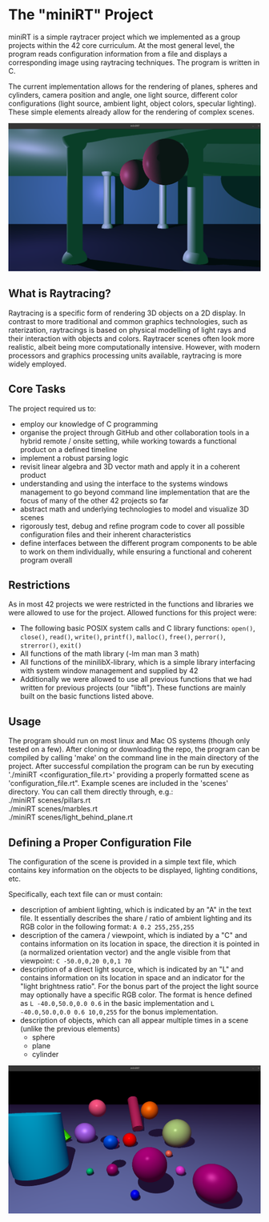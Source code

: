 # The "miniRT" Project
miniRT is a simple raytracer project which we implemented as a group projects within the 42 core curriculum. At the most general level, the program reads configuration information from a file and displays a corresponding image using raytracing techniques. The program is written in C.

The current implementation allows for the rendering of planes, spheres and cylinders, camera position and angle, one light source, different color configurations (light source, ambient light, object colors, specular lighting). These simple elements already allow for the rendering of complex scenes.

![Preview](rendered_previews/pillars.rt.png)

## What is Raytracing?
Raytracing is a specific form of rendering 3D objects on a 2D display. In contrast to more traditional and common graphics technologies, such as raterization, raytracings is based on physical modelling of light rays and their interaction with objects and colors. Raytracer scenes often look more realistic, albeit being more computationally intensive. However, with modern processors and graphics processing units available, raytracing is more widely employed.

## Core Tasks
The project required us to:
- employ our knowledge of C programming
- organise the project through GitHub and other collaboration tools in a hybrid remote / onsite setting, while working towards a functional product on a defined timeline
- implement a robust parsing logic
- revisit linear algebra and 3D vector math and apply it in a coherent product 
- understanding and using the interface to the systems windows management to go beyond command line implementation that are the focus of many of the other 42 projects so far
- abstract math and underlying technologies to model and visualize 3D scenes
- rigorously test, debug and refine program code to cover all possible configuration files and their inherent characteristics
- define interfaces between the different program components to be able to work on them individually, while ensuring a functional and coherent program overall

## Restrictions
As in most 42 projects we were restricted in the functions and libraries we were allowed to use for the project. Allowed functions for this project were:

- The following basic POSIX system calls and C library functions: `open()`, `close()`, `read()`, `write()`, `printf()`, `malloc()`, `free()`, `perror()`, `strerror()`, `exit()`
- All functions of the math library (-lm man man 3 math)
- All functions of the minilibX-library, which is a simple library interfacing with system window management and supplied by 42
- Additionally we were allowed to use all previous functions that we had written for previous projects (our "libft"). These functions are mainly built on the basic functions listed above.

## Usage
The program should run on most linux and Mac OS systems (though only tested on a few).
After cloning or downloading the repo, the program can be compiled by calling 'make' on the command line in the main directory of the project.
After successful compilation the program can be run by executing './miniRT <configuration_file.rt>' providing a properly formatted scene as 'configuration_file.rt".
Example scenes are included in the 'scenes' directory. You can call them directly through, e.g.:<br>
./miniRT scenes/pillars.rt<br>
./miniRT scenes/marbles.rt<br>
./miniRT scenes/light_behind_plane.rt

## Defining a Proper Configuration File
The configuration of the scene is provided in a simple text file, which contains key information on the objects to be displayed, lighting conditions, etc.

Specifically, each text file can or must contain:
- description of ambient lighting, which is indicated by an "A" in the text file. It essentially describes the share / ratio of ambient lighting and its RGB color in the following format: `A 0.2 255,255,255`
- description of the camera / viewpoint, which is indiated by a "C" and contains information on its location in space, the direction it is pointed in (a normalized orientation vector) and the angle visible from that viewpoint: `C -50.0,0,20 0,0,1 70`
- description of a direct light source, which is indicated by an "L" and contains information on its location in space and an indicator for the "light brightness ratio". For the bonus part of the project the light source may optionally have a specific RGB color. The format is hence defined as `L -40.0,50.0,0.0 0.6` in the basic implementation and `L -40.0,50.0,0.0 0.6 10,0,255` for the bonus implementation.
- description of objects, which can all appear multiple times in a scene (unlike the previous elements)
	- sphere
	- plane
	- cylinder

![Preview](rendered_previews/marbles.rt.png)
